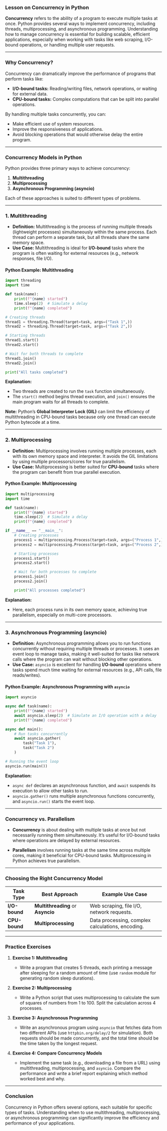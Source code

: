 ### Lesson on Concurrency in Python

**Concurrency** refers to the ability of a program to execute multiple tasks at once. Python provides several ways to implement concurrency, including threads, multiprocessing, and asynchronous programming. Understanding how to manage concurrency is essential for building scalable, efficient applications, especially when working with tasks like web scraping, I/O-bound operations, or handling multiple user requests.

---

### **Why Concurrency?**

Concurrency can dramatically improve the performance of programs that perform tasks like:
- **I/O-bound tasks:** Reading/writing files, network operations, or waiting for external data.
- **CPU-bound tasks:** Complex computations that can be split into parallel operations.

By handling multiple tasks concurrently, you can:
- Make efficient use of system resources.
- Improve the responsiveness of applications.
- Avoid blocking operations that would otherwise delay the entire program.

---

### **Concurrency Models in Python**

Python provides three primary ways to achieve concurrency:

1. **Multithreading**
2. **Multiprocessing**
3. **Asynchronous Programming (asyncio)**

Each of these approaches is suited to different types of problems.

---

### **1. Multithreading**

- **Definition:** Multithreading is the process of running multiple threads (lightweight processes) simultaneously within the same process. Each thread can perform a separate task, but all threads share the same memory space.
- **Use Case:** Multithreading is ideal for **I/O-bound** tasks where the program is often waiting for external resources (e.g., network responses, file I/O).
  
#### **Python Example: Multithreading**

```python
import threading
import time

def task(name):
    print(f"{name} started")
    time.sleep(2)  # Simulate a delay
    print(f"{name} completed")

# Creating threads
thread1 = threading.Thread(target=task, args=("Task 1",))
thread2 = threading.Thread(target=task, args=("Task 2",))

# Starting threads
thread1.start()
thread2.start()

# Wait for both threads to complete
thread1.join()
thread2.join()

print("All tasks completed")
```

**Explanation:**
- Two threads are created to run the `task` function simultaneously.
- The `start()` method begins thread execution, and `join()` ensures the main program waits for all threads to complete.

**Note:** Python’s **Global Interpreter Lock (GIL)** can limit the efficiency of multithreading in CPU-bound tasks because only one thread can execute Python bytecode at a time.

---

### **2. Multiprocessing**

- **Definition:** Multiprocessing involves running multiple processes, each with its own memory space and interpreter. It avoids the GIL limitations by using multiple processors/cores for true parallelism.
- **Use Case:** Multiprocessing is better suited for **CPU-bound** tasks where the program can benefit from true parallel execution.

#### **Python Example: Multiprocessing**

```python
import multiprocessing
import time

def task(name):
    print(f"{name} started")
    time.sleep(2)  # Simulate a delay
    print(f"{name} completed")

if __name__ == "__main__":
    # Creating processes
    process1 = multiprocessing.Process(target=task, args=("Process 1",))
    process2 = multiprocessing.Process(target=task, args=("Process 2",))

    # Starting processes
    process1.start()
    process2.start()

    # Wait for both processes to complete
    process1.join()
    process2.join()

    print("All processes completed")
```

**Explanation:**
- Here, each process runs in its own memory space, achieving true parallelism, especially on multi-core processors.

---

### **3. Asynchronous Programming (asyncio)**

- **Definition:** Asynchronous programming allows you to run functions concurrently without requiring multiple threads or processes. It uses an event loop to manage tasks, making it well-suited for tasks like network calls where the program can wait without blocking other operations.
- **Use Case:** `asyncio` is excellent for handling **I/O-bound** operations where tasks spend much time waiting for external resources (e.g., API calls, file reads/writes).

#### **Python Example: Asynchronous Programming with `asyncio`**

```python
import asyncio

async def task(name):
    print(f"{name} started")
    await asyncio.sleep(2)  # Simulate an I/O operation with a delay
    print(f"{name} completed")

async def main():
    # Run tasks concurrently
    await asyncio.gather(
        task("Task 1"),
        task("Task 2")
    )

# Running the event loop
asyncio.run(main())
```

**Explanation:**
- `async def` declares an asynchronous function, and `await` suspends its execution to allow other tasks to run.
- `asyncio.gather()` runs multiple asynchronous functions concurrently, and `asyncio.run()` starts the event loop.

---

### **Concurrency vs. Parallelism**

- **Concurrency** is about dealing with multiple tasks at once but not necessarily running them simultaneously. It’s useful for I/O-bound tasks where operations are delayed by external resources.
  
- **Parallelism** involves running tasks at the same time across multiple cores, making it beneficial for CPU-bound tasks. Multiprocessing in Python achieves true parallelism.

---

### **Choosing the Right Concurrency Model**

| Task Type      | Best Approach       | Example Use Case                               |
|----------------|---------------------|-----------------------------------------------|
| **I/O-bound**  | **Multithreading** or **Asyncio** | Web scraping, file I/O, network requests.      |
| **CPU-bound**  | **Multiprocessing**  | Data processing, complex calculations, encoding.|

---

### **Practice Exercises**

1. **Exercise 1: Multithreading**
   - Write a program that creates 5 threads, each printing a message after sleeping for a random amount of time (use `random` module for generating random sleep durations).

2. **Exercise 2: Multiprocessing**
   - Write a Python script that uses multiprocessing to calculate the sum of squares of numbers from 1 to 100. Split the calculation across 4 processes.

3. **Exercise 3: Asynchronous Programming**
   - Write an asynchronous program using `asyncio` that fetches data from two different APIs (use `httpbin.org/delay/2` for simulation). Both requests should be made concurrently, and the total time should be the time taken by the longest request.

4. **Exercise 4: Compare Concurrency Models**
   - Implement the same task (e.g., downloading a file from a URL) using multithreading, multiprocessing, and `asyncio`. Compare the performance and write a brief report explaining which method worked best and why.

---

### **Conclusion**

Concurrency in Python offers several options, each suitable for specific types of tasks. Understanding when to use multithreading, multiprocessing, or asynchronous programming can significantly improve the efficiency and performance of your applications.

